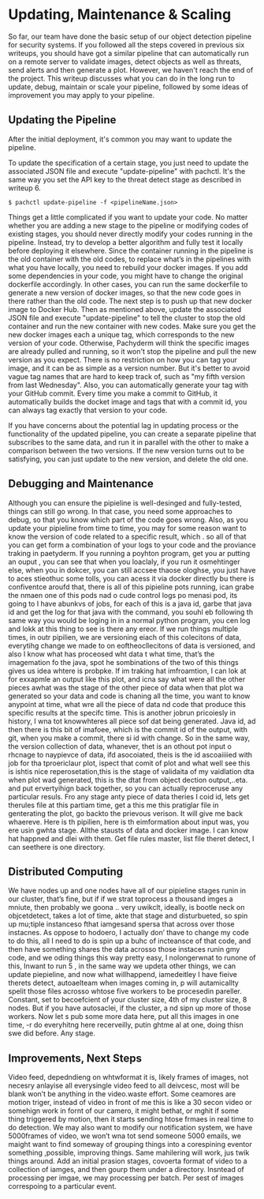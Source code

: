 # Updating, Maintenance & Scaling
So far, our team have done the basic setup of our object detection pipeline for security systems. If you followed all the steps covered in previous six writeups, you should have got a similar pipeline that can automatically run on a remote server to validate images, detect objects as well as threats, send alerts and then generate a plot. However, we haven't reach the end of the project. This writeup discusses what you can do in the long run to update, debug, maintain or scale your pipeline, followed by some ideas of improvement you may apply to your pipeline.
## Updating the Pipeline
After the initial deployment, it's common you may want to update the pipeline. 

To update the specification of a certain stage, you just need to update the associated JSON file and execute "update-pipeline" with pachctl. It's the same way you set the API key to the threat detect stage as described in writeup 6.
```
$ pachctl update-pipeline -f <pipelineName.json>
```
Things get a little complicated if you want to update your code. No matter whether you are adding a new stage to the pipeline or modifying codes of existing stages, you should never directly modify your codes running in the pipeline. Instead, try to develop a better algorithm and fully test it locally before deploying it elsewhere.  Since the container running in the pipeline is the old container with the old codes, to replace what’s in the pipelines with what you have locally, you need to rebuild your docker images. If you add some dependencies in your code, you might have to change the original dockerfile accordingly. In other cases, you can run the same dockerfile to generate a new version of docker images, so that the new code goes in there rather than the old code. The next step is to push up that new docker image to Docker Hub. Then as mentioned above, update the associated JSON file and execute "update-pipeline" to tell the cluster to stop the old container and run the new container with new codes. Make sure you get the new docker images each a unique tag, which corresponds to the new version of your code. Otherwise, Pachyderm will think the specific images are already pulled and running, so it won't stop the pipeline and pull the new version as you expect. There is no restriction on how you can tag your image, and it can be as simple as a version number. But it's better to avoid vague tag names that are hard to keep track of, such as "my fifth version from last Wednesday". Also, you can automatically generate your tag with your GitHub commit. Every time you make a commit to GitHub, it automatically builds the docket image and tags that with a commit id, you can always tag exactly that version to your code.

If you have concerns about the potential lag in updating process or the functionality of the updated pipeline, you can create a separate pipeline that subscribes to the same data, and run it in parallel with the other to make a comparison between the two versions. If the new version turns out to be satisfying, you can just update to the new version, and delete the old one.
## Debugging and Maintenance
Although you can ensure the pipieline is well-desinged and fully-tested, things can still go wrong. In that case, you need some approaches to debug, so that you know which part of the code goes wrong. Also, as you update your pipieline from time to time, you may for some reason want to know the version of code related to a specific result, which .
 so all of that you can get form a combination of your logs to your code and the proviance traking in paetyderm. If you running a poyhton program, get you ar putting an ouput , you can see that when you loaclaly, if you run it osmehtinger else, when you in dokcer, you can still accsee thaose ologhse, you just have to aces stieothuc some tolls, you can acess it via docker directly bu there is confiventce aroufd that, there is all of this pipieline pots running, ican grabe the nmaen one of this pods nad o cude control logs po menasi pod, its going to I have abunkvs of jobs, for each of this is a java id, garbe that java id and get the log for that java with the command, you souhl eb following th same way you would be loging in in a normal python program, you cen log and lokk at this thing to see is there any ereor. If we run things multiple times, in outr pipilien, we are versioning eiach of this colecitons of data, everytihg change we made to on eoftheocllecitons of data is versioned, and also I know what has proceosed wht data t what time, that’s the imagemation fo the java, spot he sombinations of the two of this things gives us idea whtere is probpke. If im traking hat imfroamtion, I can lok at for exxapmle an output like this plot, and icna say what were all the other pieces awhat was the stage of the other piece of data when that plot wa generated so your data and code is chaning all the time, you want to know anypoint at time, what wre all the piece of data nd code that produce this specific results at the specifc time.  This is another jobrun pricoiesly in history, I wna tot knowwhteres all piece sof dat being generated. Java id, ad then there is this bit of imafoee, which is the commit id of the output, with git, when you make a commit, there si id with change. So in the same way, the version collection of data, whanever, thet is an othout pot input o rhcnage to naypievce of data, ifd asocoiated, theis is the id ascoaiiiied with job for tha tproericlaur plot, ispect that comit of plot and what well see this is ishtis nice reperosetation,this is the stage of validaita of my vaidlation dta when plot wad generated, this is the dtat from object dection output,..eta. and put ervertyihign back together, so you can actually reproceruse any particular resuls. Fro any stage anty piece of data theries I coid id, lets get therules file at this partiam time, get a this me this pratiglar file in genterating the plot, go backto the prievous verison. It will give me back whaereve. Here is th pipilien, here is th eimformation about input was, you ere usin gwhta stage. Allthe stausts of data and docker image. I can know hat happned and dlei with them. Get file rules master, list file theret detect, I can seethere is one directory. 
## Distributed Computing
We have nodes up and one nodes have all of our pipieline stages runin in our cluster, that’s fine, but if if we strat toprocess a thousand imges a mniute, then probably we goona .. very uwikclt, ideally, is bootle neck on objcetdetect, takes a lot of time, akte that stage and disturbueted, so spin up mu;tiple instanceso fthat iamgesand spersa that across over those instacnes. As oppose to hodoero, I actually don’ thave to change my code to do this, all I need to do is spin up a buhc of incteansce of that code, and then have something shares the data acrosso those instaces runin gmy code, and we oding things this way pretty easy, I nolongerwnat to runone of this, Inwant to run 5 , in the same way we updeta other things, we can update piepieline, and now what willhappend, iamedeitley I have fieive therets detect, autoaelteam when images coming in, p will autamicallty spelit those files acrosso whtose five workers to be procesedin pareller. Constant, set to becoefcient of your cluster size, 4th of my cluster size, 8 nodes. But if you have autosaclei, if the cluster, a nd sipn up more of those workers. Now let s pub some more data here, put all this images in one time, -r do everyhitng here recerveilly, putin ghtme al at one, doing thisn swe did before. Any stage. 
## Improvements, Next Steps
Video feed, depedndieng on whtwformat it is, likely frames of images, not necesry anlayise all everysingle video feed to all deivcesc, most will be blank won’t be anything in the video.waste effort. Some ceamores are motion triger, instead of video in front of me this is like a 30 secon video or somehign work in fornt of our camero, it might bethat, or mghit if some thing triggered by motion, then it starts sending htose frmaes in real time to do detection.
We may also want to modify our notification system, we have 5000frames of video, we won’t wna tot send someone 5000 emails, we maight want to find someway of grouping things into a corespining eventor something ,possible, improving things. Same mahilering will work, jus twik things around.
Add an initial prasion stages, covoerta format of video to a collection of iamges, and then gourp them under a directory. Insntead of processing per imgae, we may processing per batch. Per sest of images correspoing to a particular event.

